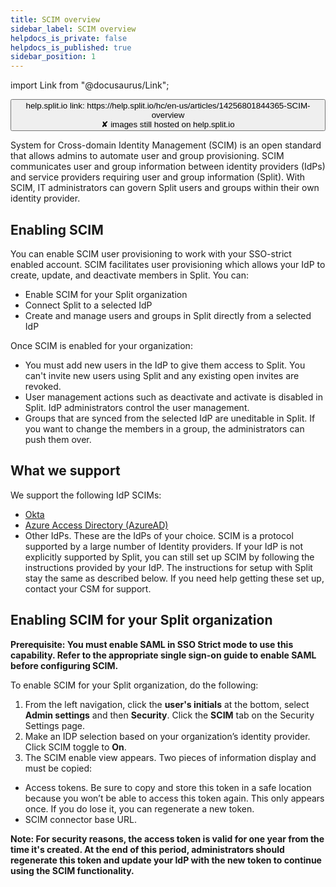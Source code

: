 ```yaml
---
title: SCIM overview
sidebar_label: SCIM overview
helpdocs_is_private: false
helpdocs_is_published: true
sidebar_position: 1
---
```


import Link from "@docusaurus/Link";

<p>
  <button style={{borderRadius:'8px', border:'1px', fontFamily:'Courier New', fontWeight:'800', textAlign:'left'}}> help.split.io link: https://help.split.io/hc/en-us/articles/14256801844365-SCIM-overview <br /> ✘ images still hosted on help.split.io </button>
</p>

System for Cross-domain Identity Management (SCIM) is an open standard that allows admins to automate user and group provisioning. SCIM communicates user and group information between identity providers (IdPs) and service providers requiring user and group information (Split). With SCIM, IT administrators can govern Split users and groups within their own identity provider.

## Enabling SCIM

You can enable SCIM user provisioning to work with your SSO-strict enabled account. SCIM facilitates user provisioning which allows your IdP to create, update, and deactivate members in Split. You can:

* Enable SCIM for your Split organization
* Connect Split to a selected IdP
* Create and manage users and groups in Split directly from a selected IdP

Once SCIM is enabled for your organization:

* You must add new users in the IdP to give them access to Split. You can't invite new users using Split and any existing open invites are revoked.
* User management actions such as deactivate and activate is disabled in Split. IdP administrators control the user management.
* Groups that are synced from the selected IdP are uneditable in Split. If you want to change the members in a group, the administrators can push them over.

## What we support

We support the following IdP SCIMs:

* [Okta](https://help.split.io/hc/en-us/articles/10488076923021-SCIM-for-Okta)
* [Azure Access Directory (AzureAD)](https://help.split.io/hc/en-us/articles/12386431119245-SCIM-for-Azure-AD)
* Other IdPs. These are the IdPs of your choice. SCIM is a protocol supported by a large number of Identity providers. If your IdP is not explicitly supported by Split, you can still set up SCIM by following the instructions provided by your IdP. The instructions for setup with Split stay the same as described below. If you need help getting these set up, contact your CSM for support.

## Enabling SCIM for your Split organization

**Prerequisite: You must enable SAML in SSO Strict mode to use this capability. Refer to the appropriate single sign-on guide to enable SAML before configuring SCIM.**

To enable SCIM for your Split organization, do the following:

1. From the left navigation, click the **user's initials** at the bottom, select **Admin settings** and then **Security**. Click the **SCIM** tab on the Security Settings page.
2. Make an IDP selection based on your organization’s identity provider. Click SCIM toggle to **On**.
3. The SCIM enable view appears. Two pieces of information display and must be copied:

  * Access tokens. Be sure to copy and store this token in a safe location because you won’t be able to access this token again. This only appears once. If you do lose it, you can regenerate a new token.
  * SCIM connector base URL.

**Note: For security reasons, the access token is valid for one year from the time it's created. At the end of this period, administrators should regenerate this token and update your IdP with the new token to continue using the SCIM functionality.**

